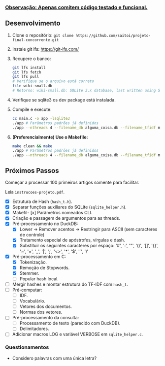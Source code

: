 ### <ins>**Observação**: Apenas comitem código testado e funcional.</ins> 

## Desenvolvimento

1. Clone o repositório: `git clone https://github.com/saitoi/projeto-final-concorrente.git`
2. Instale git lfs: https://git-lfs.com/
3. Recupere o banco:

    ```bash
    git lfs install
    git lfs fetch
    git lfs pull
    # Verifique se o arquivo está correto
    file wiki-small.db
    # Retorno: wiki-small.db: SQLite 3.x database, last written using SQLite version 3040001, file counter 1, database pages 93800, cookie 0x1, schema 4, UTF-8, version-valid-for 1
    ```

4. Verifique se sqlite3 os dev package está instalada.
5. Compile e execute:

    ```bash
    cc main.c -o app -lsqlite3
    ./app # Parâmetros padrões já definidos
    ./app --nthreads 4 --filename_db alguma_coisa.db --filename_tfidf marcos.bin
    ```

6. **(Preferencialmente) Use o Makefile:**

    ```bash
    make clean && make
    ./app # Parâmetros padrões já definidos
    ./app --nthreads 4 --filename_db alguma_coisa.db --filename_tfidf marcos.bin
    ```

## Próximos Passos

Começar a processar 100 primeiros artigos somente para facilitar.

Leia `instrucoes-projeto.pdf`.

- [x] Estrutura de Hash (`hash_t.h`).
- [x] Separar funções auxiliares do SQLite (`sqlite_helper.h`).
- [x] Makefil- [x] Parâmetros nomeados CLI.
- [x] Criação e passagem de argumentos para as threads.
- [x] Pré-processamento no DuckDB:
    - [x] Lower -> Remover acentos -> Restringir para ASCII (sem caracteres de controle)
    - [x] Tratamento especial de apóstrofes, vírgulas e dash.
    - [x] Substituir os seguintes caracteres por espaço: '#', ':', '"', '()', '[]', '{}', '~', '=', '\_', '|', ';', '<>', '\*', '$', '\`', '\\\'
- [x] Pré-processamento em C:
    - [x] Tokenização.
    - [x] Remoção de Stopwords.
    - [x] Stemmer.
    - [ ] Popular hash local.
- [ ] Mergir hashes e montar estrutura do TF-IDF com `hash_t`. 
- [ ] Pré-computar:
    - [ ] IDF.
    - [ ] Vocabulário.
    - [ ] Vetores dos documentos.
    - [ ] Normas dos vetores.
- [ ] Pré-processamento da consulta:
    - [ ] Processamento de texto (parecido com DuckDB).
    - [ ] Delimitadores.
- [ ] Adicionar macros LOG e variável VERBOSE em `sqlite_helper.c`.

### Questionamentos

- Considero palavras com uma única letra?